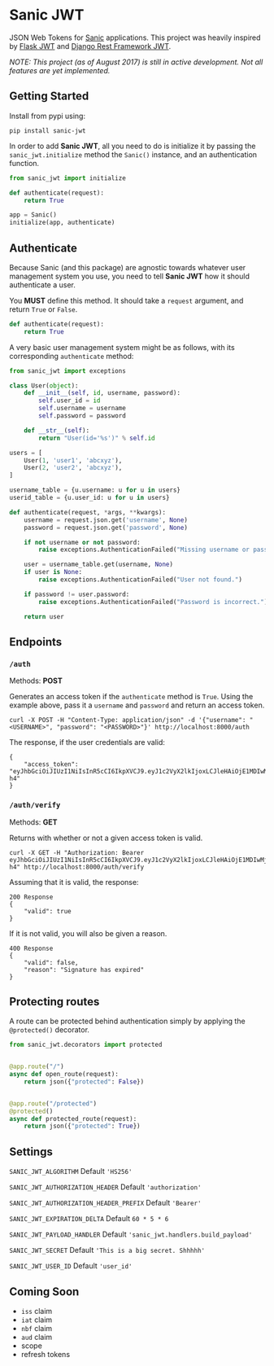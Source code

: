 # Sanic JWT

JSON Web Tokens for [Sanic](https://github.com/channelcat/sanic) applications. This project was heavily inspired by [Flask JWT](https://github.com/mattupstate/flask-jwt) and [Django Rest Framework JWT](https://github.com/getBlimp/django-rest-framework-jwt).

_NOTE: This project (as of August 2017) is still in active development. Not all features are yet implemented._

## Getting Started

Install from pypi using:

    pip install sanic-jwt
    
In order to add __Sanic JWT__, all you need to do is initialize it by passing the `sanic_jwt.initialize` method the `Sanic()` instance, and an authentication function.

```python
from sanic_jwt import initialize

def authenticate(request):
    return True

app = Sanic()
initialize(app, authenticate)
```

## Authenticate

Because Sanic (and this package) are agnostic towards whatever user management system you use, you need to tell __Sanic JWT__ how it should authenticate a user.

You __MUST__ define this method. It should take a `request` argument, and return `True` or `False`.

```python
def authenticate(request):
    return True
```

A very basic user management system might be as follows, with its corresponding `authenticate` method:

```python
from sanic_jwt import exceptions

class User(object):
    def __init__(self, id, username, password):
        self.user_id = id
        self.username = username
        self.password = password

    def __str__(self):
        return "User(id='%s')" % self.id

users = [
    User(1, 'user1', 'abcxyz'),
    User(2, 'user2', 'abcxyz'),
]

username_table = {u.username: u for u in users}
userid_table = {u.user_id: u for u in users}

def authenticate(request, *args, **kwargs):
    username = request.json.get('username', None)
    password = request.json.get('password', None)

    if not username or not password:
        raise exceptions.AuthenticationFailed("Missing username or password.")

    user = username_table.get(username, None)
    if user is None:
        raise exceptions.AuthenticationFailed("User not found.")

    if password != user.password:
        raise exceptions.AuthenticationFailed("Password is incorrect.")

    return user
```

## Endpoints

### `/auth`

Methods: __POST__

Generates an access token if the `authenticate` method is `True`. Using the example above, pass it a `username` and `password` and return an access token.

    curl -X POST -H "Content-Type: application/json" -d '{"username": "<USERNAME>", "password": "<PASSWORD>"}' http://localhost:8000/auth

The response, if the user credentials are valid:

    {
        "access_token": "eyJhbGciOiJIUzI1NiIsInR5cCI6IkpXVCJ9.eyJ1c2VyX2lkIjoxLCJleHAiOjE1MDIwMjM4ODR9.xFFKCp57kXSNOfHKRtnjtBVtaapmOcDeC_yT3lv8-h4"
    }

### `/auth/verify`

Methods: __GET__

Returns with whether or not a given access token is valid.

    curl -X GET -H "Authorization: Bearer eyJhbGciOiJIUzI1NiIsInR5cCI6IkpXVCJ9.eyJ1c2VyX2lkIjoxLCJleHAiOjE1MDIwMjM4ODR9.xFFKCp57kXSNOfHKRtnjtBVtaapmOcDeC_yT3lv8-h4" http://localhost:8000/auth/verify
    
Assuming that it is valid, the response:

    200 Response
    {
        "valid": true
    }

If it is not valid, you will also be given a reason.

    400 Response
    {
        "valid": false,
        "reason": "Signature has expired"
    }

## Protecting routes

A route can be protected behind authentication simply by applying the `@protected()` decorator.

```python
from sanic_jwt.decorators import protected


@app.route("/")
async def open_route(request):
    return json({"protected": False})


@app.route("/protected")
@protected()
async def protected_route(request):
    return json({"protected": True})
```

## Settings

`SANIC_JWT_ALGORITHM`
Default `'HS256'`

`SANIC_JWT_AUTHORIZATION_HEADER`
Default `'authorization'`

`SANIC_JWT_AUTHORIZATION_HEADER_PREFIX`
Default `'Bearer'`

`SANIC_JWT_EXPIRATION_DELTA`
Default `60 * 5 * 6`

`SANIC_JWT_PAYLOAD_HANDLER`
Default `'sanic_jwt.handlers.build_payload'`

`SANIC_JWT_SECRET`
Default `'This is a big secret. Shhhhh'`

`SANIC_JWT_USER_ID`
Default `'user_id'`

## Coming Soon

- `iss` claim
- `iat` claim
- `nbf` claim
- `aud` claim
- scope
- refresh tokens
